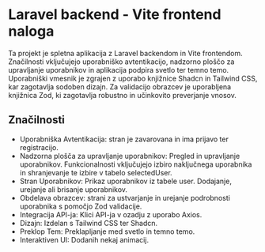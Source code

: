 # Laravel backend - Vite frontend naloga

Ta projekt je spletna aplikacija z Laravel backendom in Vite frontendom. Značilnosti vključujejo uporabniško avtentikacijo, nadzorno ploščo za upravljanje uporabnikov in aplikacija podpira svetlo ter temno temo. Uporabniški vmesnik je zgrajen z uporabo knjižnice Shadcn in Tailwind CSS, kar zagotavlja sodoben dizajn. Za validacijo obrazcev je uporabljena knjižnica Zod, ki zagotavlja robustno in učinkovito preverjanje vnosov.

## Značilnosti

- Uporabniška Avtentikacija: stran je zavarovana in ima prijavo ter registracijo.
- Nadzorna plošča za upravljanje uporabnikov: Pregled in upravljanje uporabnikov. Funkcionalnosti vključujejo izbiro naključnega uporabnika in shranjevanje te izbire v tabelo selectedUser.
- Stran Uporabnikov: Prikaz uporabnikov iz tabele user. Dodajanje, urejanje ali brisanje uporabnikov.
- Obdelava obrazcev: strani za ustvarjanje in urejanje podrobnosti uporabnika s pomočjo Zod validacije.
- Integracija API-ja: Klici API-ja v ozadju z uporabo Axios.
- Dizajn: Izdelan s Tailwind CSS ter Shadcn.
- Preklop Tem: Preklapljanje med svetlo in temno temo.
- Interaktiven UI: Dodanih nekaj animacij.
